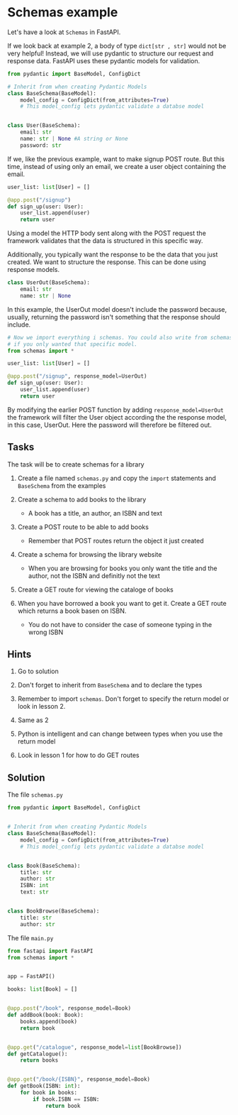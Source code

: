 # Schemas example

Let's have a look at `Schemas` in FastAPI. 

If we look back at example 2, a body of type `dict[str , str]` would not be very helpful! Instead, we will use pydantic to structure our request and response data. FastAPI uses these pydantic models for validation.

```py
from pydantic import BaseModel, ConfigDict

# Inherit from when creating Pydantic Models
class BaseSchema(BaseModel):
    model_config = ConfigDict(from_attributes=True)
    # This model_config lets pydantic validate a databse model


class User(BaseSchema):
    email: str
    name: str | None #A string or None
    password: str
```
If we, like the previous example, want to make signup POST route. But this time, instead of using only an email, we create a user object containing the email. 

```py
user_list: list[User] = []

@app.post("/signup")
def sign_up(user: User):
    user_list.append(user)
    return user
```

Using a model the HTTP body sent along with the POST request the framework validates that the data is structured in this specific way. 

Additionally, you typically want the response to be the data that you just created. We want to structure the response. This can be done using response models. 

```py
class UserOut(BaseSchema):
    email: str
    name: str | None
```

In this example, the UserOut model doesn't include the password because, usually, returning the password isn't something that the response should include. 

```py
# Now we import everything i schemas. You could also write from schemas import UserOut
# if you only wanted that specific model.
from schemas import *  

user_list: list[User] = []

@app.post("/signup", response_model=UserOut)
def sign_up(user: User):
    user_list.append(user)
    return user
```

By modifying the earlier POST function by adding `response_model=UserOut` the framework will filter the User object according the the response model, in this case, UserOut. Here the password will therefore be filtered out. 


## Tasks
The task will be to create schemas for a library

1. Create a file named `schemas.py` and copy the `import` statements and `BaseSchema` from the examples

2. Create a schema to add books to the library
    * A book has a title, an author, an ISBN and text

3. Create a POST route to be able to add books
    * Remember that POST routes return the object it just created

4. Create a schema for browsing the library website
    * When you are browsing for books you only want the title and the author, not the ISBN and definitly not the text

5. Create a GET route for viewing the cataloge of books

6. When you have borrowed a book you want to get it. Create a GET route which returns a book basen on ISBN.
    * You do not have to consider the case of someone typing in the wrong ISBN

## Hints
1. Go to solution

2. Don't forget to inherit from `BaseSchema` and to declare the types

3. Remember to import `schemas`. Don't forget to specify the return model or look in lesson 2.

4. Same as 2

5. Python is intelligent and can change between types when you use the return model

6. Look in lesson 1 for how to do GET routes

## Solution
The file `schemas.py`
``` py 
from pydantic import BaseModel, ConfigDict


# Inherit from when creating Pydantic Models
class BaseSchema(BaseModel):
    model_config = ConfigDict(from_attributes=True)
    # This model_config lets pydantic validate a databse model


class Book(BaseSchema):
    title: str
    author: str
    ISBN: int
    text: str


class BookBrowse(BaseSchema):
    title: str
    author: str

```
The file `main.py`
```py
from fastapi import FastAPI
from schemas import *


app = FastAPI()

books: list[Book] = []


@app.post("/book", response_model=Book)
def addBook(book: Book):
    books.append(book)
    return book


@app.get("/catalogue", response_model=list[BookBrowse])
def getCatalogue():
    return books


@app.get("/book/{ISBN}", response_model=Book)
def getBook(ISBN: int):
    for book in books:
        if book.ISBN == ISBN:
            return book

```

